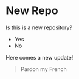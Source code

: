 # New Repo

Is this is a new repository?

- Yes
- No

Here comes a new update! 

> Pardon my French
